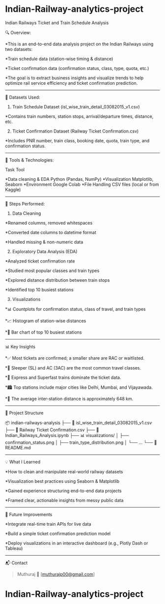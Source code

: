 # Indian-Railway-analytics-project

Indian Railways Ticket and Train Schedule Analysis

🔍 Overview:

*This is an end-to-end data analysis project on the Indian Railways using two datasets:

*Train schedule data (station-wise timing & distance)

*Ticket confirmation data (confirmation status, class, type, quota, etc.)


*The goal is to extract business insights and visualize trends to help optimize rail service efficiency and ticket confirmation prediction.


---

📁 Datasets Used:

1. Train Schedule Dataset (isl_wise_train_detail_03082015_v1.csv)

*Contains train numbers, station stops, arrival/departure times, distance, etc.



2. Ticket Confirmation Dataset (Railway Ticket Confirmation.csv)

*Includes PNR number, train class, booking date, quota, train type, and confirmation status.





---

🧪 Tools & Technologies:

Task	Tool

*Data cleaning & EDA	Python (Pandas, NumPy)
*Visualization	Matplotlib, Seaborn
*Environment	Google Colab
*File Handling	CSV files (local or from Kaggle)



---

🧹 Steps Performed:

1. Data Cleaning

*Renamed columns, removed whitespaces

*Converted date columns to datetime format

*Handled missing & non-numeric data


2. Exploratory Data Analysis (EDA)

*Analyzed ticket confirmation rate

*Studied most popular classes and train types

*Explored distance distribution between train stops

*Identified top 10 busiest stations


3. Visualizations

*📊 Countplots for confirmation status, class of travel, and train types

*📈 Histogram of station-wise distances

*📍 Bar chart of top 10 busiest stations



---

📊 Key Insights

*✅ Most tickets are confirmed; a smaller share are RAC or waitlisted.

*🛌 Sleeper (SL) and AC (3AC) are the most common travel classes.

*🚄 Express and Superfast trains dominate the ticket data.

*🏙️ Top stations include major cities like Delhi, Mumbai, and Vijayawada.

*🧭 The average inter-station distance is approximately 648 km.



---

📁 Project Structure

📦 indian-railways-analysis
├── 📄 isl_wise_train_detail_03082015_v1.csv
├── 📄 Railway Ticket Confirmation.csv
├── 📓 Indian_Railways_Analysis.ipynb
├── 📊 visualizations/
│   ├── confirmation_status.png
│   ├── train_type_distribution.png
│   └── ...
└── 📄 README.md


---

💡 What I Learned

*How to clean and manipulate real-world railway datasets

*Visualization best practices using Seaborn & Matplotlib

*Gained experience structuring end-to-end data projects

*Framed clear, actionable insights from messy public data



---

🔗 Future Improvements

*Integrate real-time train APIs for live data

*Build a simple ticket confirmation prediction model

*Deploy visualizations in an interactive dashboard (e.g., Plotly Dash or Tableau)



---

📬 Contact

> Muthuraj
📧 [muthurajp00@gmail.com]
# Indian-Railway-analytics-project